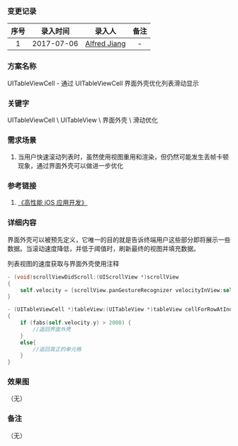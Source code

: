 ### 变更记录

| 序号 | 录入时间 | 录入人 | 备注 |
|:--------:|:--------:|:--------:|:--------:|
| 1 | 2017-07-06 | [Alfred Jiang](https://github.com/viktyz) | - |

### 方案名称

UITableViewCell - 通过 UITableViewCell 界面外壳优化列表滑动显示

### 关键字

UITableViewCell \ UITableView \ 界面外壳 \ 滑动优化

### 需求场景

1. 当用户快速滚动列表时，虽然使用视图重用和渲染，但仍然可能发生丢帧卡顿现象，通过界面外壳可以做进一步优化

### 参考链接

1. [《高性能 iOS 应用开发》](https://book.douban.com/subject/27013752/)

### 详细内容

界面外壳可以被预先定义，它唯一的目的就是告诉终端用户这些部分即将展示一些数据。当滚动速度降低，并低于阈值时，刷新最终的视图并填充数据。

列表视图的速度获取与界面外壳使用注释

```objectivec
- (void)scrollViewDidScroll:(UIScrollView *)scrollView
{
    self.velocity = [scrollView.panGestureRecognizer velocityInView:self.view];
}

- (UITableViewCell *)tableView:(UITableView *)tableView cellForRowAtIndexPath:(NSIndexPath *)indexPath
{
    if (fabs(self.velocity.y) > 2000) {
        //返回界面外壳
    }
    else{
        //返回真正的单元格
    }
}
```

### 效果图
（无）

### 备注
（无）